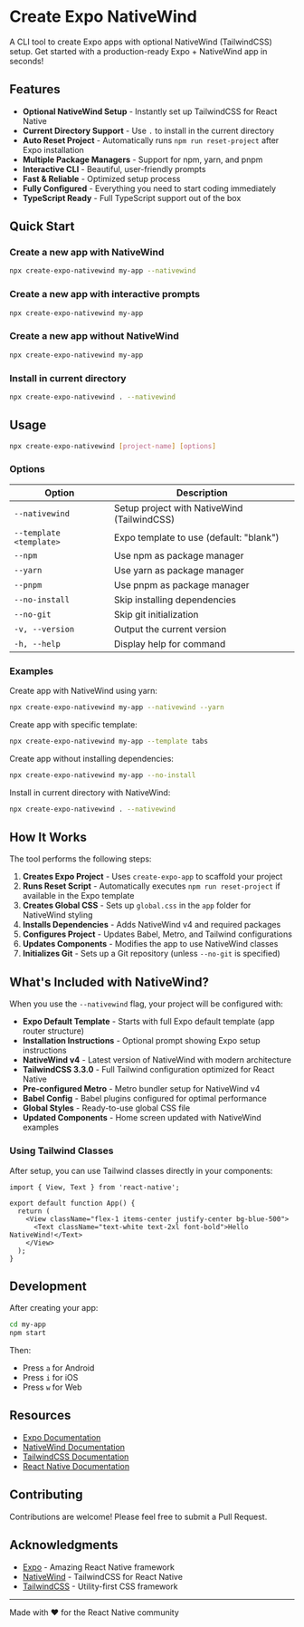# Create Expo NativeWind

A CLI tool to create Expo apps with optional NativeWind (TailwindCSS) setup. Get started with a production-ready Expo + NativeWind app in seconds!

## Features

- **Optional NativeWind Setup** - Instantly set up TailwindCSS for React Native
- **Current Directory Support** - Use `.` to install in the current directory
- **Auto Reset Project** - Automatically runs `npm run reset-project` after Expo installation
- **Multiple Package Managers** - Support for npm, yarn, and pnpm
- **Interactive CLI** - Beautiful, user-friendly prompts
- **Fast & Reliable** - Optimized setup process
- **Fully Configured** - Everything you need to start coding immediately
- **TypeScript Ready** - Full TypeScript support out of the box

## Quick Start

### Create a new app with NativeWind

```bash
npx create-expo-nativewind my-app --nativewind
```

### Create a new app with interactive prompts

```bash
npx create-expo-nativewind my-app
```

### Create a new app without NativeWind

```bash
npx create-expo-nativewind my-app
```

### Install in current directory

```bash
npx create-expo-nativewind . --nativewind
```

## Usage

```bash
npx create-expo-nativewind [project-name] [options]
```

### Options

| Option                  | Description                                 |
| ----------------------- | ------------------------------------------- |
| `--nativewind`          | Setup project with NativeWind (TailwindCSS) |
| `--template <template>` | Expo template to use (default: "blank")     |
| `--npm`                 | Use npm as package manager                  |
| `--yarn`                | Use yarn as package manager                 |
| `--pnpm`                | Use pnpm as package manager                 |
| `--no-install`          | Skip installing dependencies                |
| `--no-git`              | Skip git initialization                     |
| `-v, --version`         | Output the current version                  |
| `-h, --help`            | Display help for command                    |

### Examples

Create app with NativeWind using yarn:

```bash
npx create-expo-nativewind my-app --nativewind --yarn
```

Create app with specific template:

```bash
npx create-expo-nativewind my-app --template tabs
```

Create app without installing dependencies:

```bash
npx create-expo-nativewind my-app --no-install
```

Install in current directory with NativeWind:

```bash
npx create-expo-nativewind . --nativewind
```

## How It Works

The tool performs the following steps:

1. **Creates Expo Project** - Uses `create-expo-app` to scaffold your project
2. **Runs Reset Script** - Automatically executes `npm run reset-project` if available in the Expo template
3. **Creates Global CSS** - Sets up `global.css` in the `app` folder for NativeWind styling
4. **Installs Dependencies** - Adds NativeWind v4 and required packages
5. **Configures Project** - Updates Babel, Metro, and Tailwind configurations
6. **Updates Components** - Modifies the app to use NativeWind classes
7. **Initializes Git** - Sets up a Git repository (unless `--no-git` is specified)

## What's Included with NativeWind?

When you use the `--nativewind` flag, your project will be configured with:

- **Expo Default Template** - Starts with full Expo default template (app router structure)
- **Installation Instructions** - Optional prompt showing Expo setup instructions
- **NativeWind v4** - Latest version of NativeWind with modern architecture
- **TailwindCSS 3.3.0** - Full Tailwind configuration optimized for React Native
- **Pre-configured Metro** - Metro bundler setup for NativeWind v4
- **Babel Config** - Babel plugins configured for optimal performance
- **Global Styles** - Ready-to-use global CSS file
- **Updated Components** - Home screen updated with NativeWind examples

### Using Tailwind Classes

After setup, you can use Tailwind classes directly in your components:

```tsx
import { View, Text } from 'react-native';

export default function App() {
  return (
    <View className="flex-1 items-center justify-center bg-blue-500">
      <Text className="text-white text-2xl font-bold">Hello NativeWind!</Text>
    </View>
  );
}
```

## Development

After creating your app:

```bash
cd my-app
npm start
```

Then:

- Press `a` for Android
- Press `i` for iOS
- Press `w` for Web

## Resources

- [Expo Documentation](https://docs.expo.dev)
- [NativeWind Documentation](https://www.nativewind.dev)
- [TailwindCSS Documentation](https://tailwindcss.com)
- [React Native Documentation](https://reactnative.dev)

## Contributing

Contributions are welcome! Please feel free to submit a Pull Request.

## Acknowledgments

- [Expo](https://expo.dev) - Amazing React Native framework
- [NativeWind](https://www.nativewind.dev) - TailwindCSS for React Native
- [TailwindCSS](https://tailwindcss.com) - Utility-first CSS framework

---

Made with ❤️ for the React Native community

